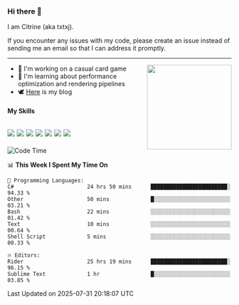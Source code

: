 ### Hi there 👋

I am Citrine (aka txtxj).

If you encounter any issues with my code, please create an issue instead of sending me an email so that I can address it promptly.

---

<img align="right" height="190" src="http://github-profile-summary-cards.vercel.app/api/cards/stats?username=txtxj&theme=vue">

- 🌱 I'm working on a casual card game
- 📖 I'm learning about performance optimization and rendering pipelines
- 🕊️ [Here](https://txtxj.top) is my blog

#### My Skills

![](https://img.shields.io/badge/Unity-000000?logo=unity&logoColor=fff)
![](https://img.shields.io/badge/C%23-239120?logo=csharp&logoColor=fff)
![](https://img.shields.io/badge/Python-3e74a2?logo=python&logoColor=fff)
![](https://img.shields.io/badge/C++-65318e?logo=cplusplus&logoColor=fff)
![](https://img.shields.io/badge/Vue-4FC08D?logo=vuedotjs&logoColor=fff)
![](https://img.shields.io/badge/Blender-f5792a?logo=blender&logoColor=fff)
![](https://img.shields.io/badge/MS%20SQL-cc2927?logo=microsoftsqlserver&logoColor=fff)
---

<!--START_SECTION:waka-->
![Code Time](http://img.shields.io/badge/Code%20Time-3%2C149%20hrs%205%20mins-blue)

📊 **This Week I Spent My Time On** 

```text
💬 Programming Languages: 
C#                       24 hrs 50 mins      ████████████████████████░   94.33 % 
Other                    50 mins             █░░░░░░░░░░░░░░░░░░░░░░░░   03.21 % 
Bash                     22 mins             ░░░░░░░░░░░░░░░░░░░░░░░░░   01.42 % 
Text                     10 mins             ░░░░░░░░░░░░░░░░░░░░░░░░░   00.64 % 
Shell Script             5 mins              ░░░░░░░░░░░░░░░░░░░░░░░░░   00.33 % 

🔥 Editors: 
Rider                    25 hrs 19 mins      ████████████████████████░   96.15 % 
Sublime Text             1 hr                █░░░░░░░░░░░░░░░░░░░░░░░░   03.85 % 
```


 Last Updated on 2025-07-31 20:18:07 UTC
<!--END_SECTION:waka-->
